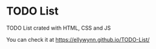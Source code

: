 # TODO List
 TODO List crated with HTML, CSS and JS

 You can check it at https://ellywynn.github.io/TODO-List/